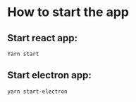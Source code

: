 # How to start the app
## Start react app:
```
Yarn start
```
## Start electron app:
```
yarn start-electron
```
